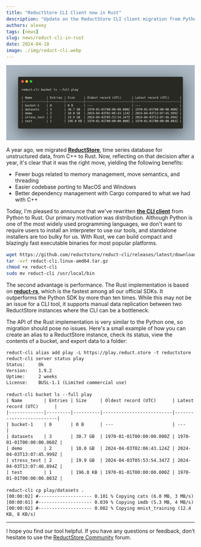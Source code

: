 ```yaml
---
title: "ReductStore CLI Client now in Rust"
description: "Update on the ReductStore CLI client migration from Python to Rust"
authors: alexey
tags: [news]
slug: news/reduct-cli-in-rust
date: 2024-04-10
image: ./img/reduct-cli.webp
---
```


![ReductStore CLI Client](./img/reduct-cli.webp)

A year ago, we migrated **[ReductStore](https://github.com/reductstore/reductstore)**, time series database for unstructured data,  from C++ to Rust. Now, reflecting on that decision after a year, it's clear that it was the right move, yielding the following benefits:

- Fewer bugs related to memory management, move semantics, and threading
- Easier codebase porting to MacOS and Windows
- Better dependency management with Cargo compared to what we had with C++

Today, I'm pleased to announce that we've rewritten [**the CLI client**](https://github.com/reductstore/reduct-cli) from Python to Rust. Our primary motivation was distribution. Although Python is one of the most widely used programming languages, we don't want to require users to install an interpreter to use our tools, and standalone installers are too bulky for us. With Rust, we can build compact and blazingly fast executable binaries for most popular platforms.

```bash
wget https://github.com/reductstore/reduct-cli/releases/latest/download/reduct-cli.linux-amd64.tar.gz
tar -xvf reduct-cli.linux-amd64.tar.gz
chmod +x reduct-cli
sudo mv reduct-cli /usr/local/bin
```

<!--truncate-->


The second advantage is performance. The Rust implementation is based on [**reduct-rs**](https://github.com/reductstore/reduct-rs), which is the fastest among all our official SDKs. It outperforms the Python SDK by more than ten times. While this may not be an issue for a CLI tool, it supports manual data replication between two ReductStore instances where the CLI can be a bottleneck.

The API of the Rust implementation is very similar to the Python one, so migration should pose no issues. Here's a small example of how you can create an alias to a ReductStore instance, check its status, view the contents of a bucket, and export data to a folder:

```
reduct-cli alias add play -L https://play.reduct.store -t reductstore
reduct-cli server status play
Status: 	Ok
Version:	1.9.2
Uptime: 	2 weeks
License:	BUSL-1.1 (Limited commercial use)

reduct-cli bucket ls --full play
| Name        | Entries | Size     | Oldest record (UTC)      | Latest record (UTC)      |
|-------------|---------|----------|--------------------------|--------------------------|
| bucket-1    | 0       | 0 B      | ---                      | ---                      |
| datasets    | 3       | 30.7 GB  | 1970-01-01T00:00:00.000Z | 1970-01-01T00:00:00.060Z |
| demo        | 2       | 10.0 GB  | 2024-04-03T02:06:43.124Z | 2024-04-03T13:07:45.999Z |
| stress_test | 2       | 19.9 GB  | 2024-04-03T05:53:54.347Z | 2024-04-03T13:07:46.894Z |
| test        | 1       | 196.0 KB | 1970-01-01T00:00:00.000Z | 1970-01-01T00:00:00.003Z |

reduct-cli cp play/datasets .
[00:00:02] #-------------------- 0.101 % Copying cats (6.0 MB, 3 MB/s)
[00:00:01] #-------------------- 0.039 % Copying imdb (5.3 MB, 4 MB/s)
[00:00:02] #-------------------- 0.082 % Copying mnist_training (12.4 KB, 8 KB/s) 
```

---

I hope you find our tool helpful. If you have any questions or feedback, don’t hesitate to use the [ReductStore Community](https://community.reduct.store) forum.
